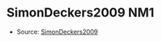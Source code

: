 <a name="material" />

# SimonDeckers2009 NM1
<script type="application/ld+json">
  {
    "@context": "https://schema.org/",
    "@type": "ChemicalSubstance",
    "http://purl.org/dc/terms/conformsTo":
      {
        "@type": "CreativeWork",
        "@id": "https://bioschemas.org/profiles/ChemicalSubstance/0.4-RELEASE/"
      },
    "@id": "https://egonw.github.io/nanowiki/nanowiki170.html#material",
    "name": "SimonDeckers2009 NM1",
    "sameAs": "http://127.0.0.1/mediawiki/index.php/Special:URIResolver/SimonDeckers2009_NM1"
  }
</script>


* Source: [SimonDeckers2009](http://127.0.0.1/mediawiki/index.php/Special:URIResolver/SimonDeckers2009)
